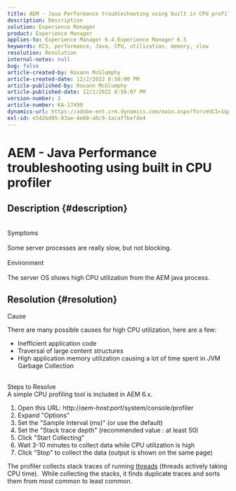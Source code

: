 ```yaml
---
title: AEM - Java Performance troubleshooting using built in CPU profiler
description: Description
solution: Experience Manager
product: Experience Manager
applies-to: Experience Manager 6.4,Experience Manager 6.5
keywords: KCS, performance, Java, CPU, utilization, memory, slow
resolution: Resolution
internal-notes: null
bug: false
article-created-by: Roxann McGlumphy
article-created-date: 12/2/2022 8:50:00 PM
article-published-by: Roxann McGlumphy
article-published-date: 12/2/2022 8:56:07 PM
version-number: 2
article-number: KA-17499
dynamics-url: https://adobe-ent.crm.dynamics.com/main.aspx?forceUCI=1&pagetype=entityrecord&etn=knowledgearticle&id=2b6ddadf-8272-ed11-9561-6045bd006079
exl-id: e542bd95-83ae-4e88-a6c9-1acaffbefde4
---
```

# AEM - Java Performance troubleshooting using built in CPU profiler

## Description {#description}

<br>Symptoms<br><br>
Some server processes are really slow, but not blocking.
<br><br>Environment<br><br>
The server OS shows high CPU utilization from the AEM java process.




## Resolution {#resolution}


Cause

There are many possible causes for high CPU utilization, here are a few:

- Inefficient application code
- Traversal of large content structures
- High application memory utilization causing a lot of time spent in JVM Garbage Collection

<br>Steps to Resolve<br>
A simple CPU profiling tool is included in AEM 6.x.

1. Open this URL: http://*aem-host:port*/system/console/profiler
2. Expand "Options"
3. Set the "Sample Interval (ms)" (or use the default)
4. Set the "Stack trace depth" (recommended value : at least 50)
5. Click "Start Collecting"
6. Wait 3-10 minutes to collect data while CPU utilization is high
7. Click "Stop" to collect the data (output is shown on the same page)


The profiler collects stack traces of running [threads](https://docs.oracle.com/javase/tutorial/essential/concurrency/threads.html) (threads actively taking CPU time).  While collecting the stacks, it finds duplicate traces and sorts them from most common to least common.

